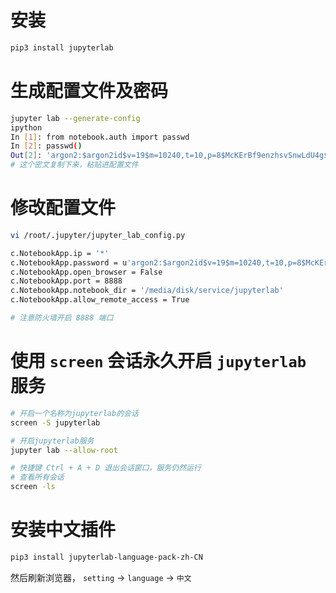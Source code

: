 # 安装
```bash
pip3 install jupyterlab
```

# 生成配置文件及密码
```bash
jupyter lab --generate-config 
ipython
In [1]: from notebook.auth import passwd
In [2]: passwd()
Out[2]: 'argon2:$argon2id$v=19$m=10240,t=10,p=8$McKErBf9enzhsvSnwLdU4g$VELawmya+VPaR9w1juYauGW2jqBUEPMES2AtqyhmDgs'
# 这个密文复制下来，粘贴进配置文件
```

# 修改配置文件
```bash
vi /root/.jupyter/jupyter_lab_config.py

c.NotebookApp.ip = '*'
c.NotebookApp.password = u'argon2:$argon2id$v=19$m=10240,t=10,p=8$McKErBf9enzhsvSnwLdU4g$VELawmya+VPaR9w1juYauGW2jqBUEPMES2AtqyhmDgs'
c.NotebookApp.open_browser = False
c.NotebookApp.port = 8888
c.NotebookApp.notebook_dir = '/media/disk/service/jupyterlab'
c.NotebookApp.allow_remote_access = True

# 注意防火墙开启 8888 端口
```

# 使用 `screen` 会话永久开启 `jupyterlab` 服务
```bash
# 开启一个名称为jupyterlab的会话 
screen -S jupyterlab

# 开启jupyterlab服务
jupyter lab --allow-root

# 快捷键 Ctrl + A + D 退出会话窗口，服务仍然运行
# 查看所有会话
screen -ls
```

# 安装中文插件
```bash
pip3 install jupyterlab-language-pack-zh-CN
```
然后刷新浏览器， `setting` -> `language` -> `中文`
